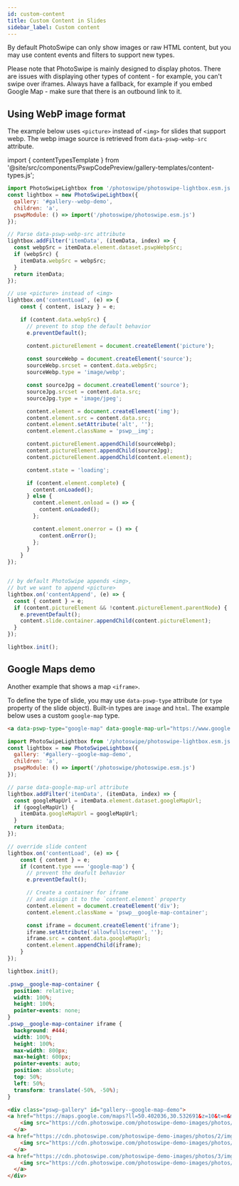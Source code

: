```yaml
---
id: custom-content
title: Custom Content in Slides
sidebar_label: Custom content
---
```


By default PhotoSwipe can only show images or raw HTML content, but you may use content events and filters to support new types.

Please note that PhotoSwipe is mainly designed to display photos. There are issues with displaying other types of content - for example, you can't swipe over iframes. Always have a fallback, for example if you embed Google Map - make sure that there is an outbound link to it.

## Using WebP image format

The example below uses `<picture>` instead of `<img>` for slides that support webp. The webp image source is retrieved from `data-pswp-webp-src` attribute.

import { contentTypesTemplate } from '@site/src/components/PswpCodePreview/gallery-templates/content-types.js';

<PswpCodePreview galleryID="webp-demo" templateFn={contentTypesTemplate} displayHTML>

```js pswpcode
import PhotoSwipeLightbox from '/photoswipe/photoswipe-lightbox.esm.js';
const lightbox = new PhotoSwipeLightbox({
  gallery: '#gallery--webp-demo',
  children: 'a',
  pswpModule: () => import('/photoswipe/photoswipe.esm.js')
});

// Parse data-pswp-webp-src attribute
lightbox.addFilter('itemData', (itemData, index) => {
  const webpSrc = itemData.element.dataset.pswpWebpSrc;
  if (webpSrc) {
    itemData.webpSrc = webpSrc;
  }
  return itemData;
});

// use <picture> instead of <img>
lightbox.on('contentLoad', (e) => {
    const { content, isLazy } = e;

    if (content.data.webpSrc) {
      // prevent to stop the default behavior
      e.preventDefault();

      content.pictureElement = document.createElement('picture');
      
      const sourceWebp = document.createElement('source');
      sourceWebp.srcset = content.data.webpSrc;
      sourceWebp.type = 'image/webp';

      const sourceJpg = document.createElement('source');
      sourceJpg.srcset = content.data.src;
      sourceJpg.type = 'image/jpeg';

      content.element = document.createElement('img');
      content.element.src = content.data.src;
      content.element.setAttribute('alt', '');
      content.element.className = 'pswp__img';

      content.pictureElement.appendChild(sourceWebp);
      content.pictureElement.appendChild(sourceJpg);
      content.pictureElement.appendChild(content.element);

      content.state = 'loading';

      if (content.element.complete) {
        content.onLoaded();
      } else {
        content.element.onload = () => {
          content.onLoaded();
        };

        content.element.onerror = () => {
          content.onError();
        };
      }
    }
});


// by default PhotoSwipe appends <img>,
// but we want to append <picture>
lightbox.on('contentAppend', (e) => {
  const { content } = e;
  if (content.pictureElement && !content.pictureElement.parentNode) {
    e.preventDefault();
    content.slide.container.appendChild(content.pictureElement);
  }
});

lightbox.init();
```

</PswpCodePreview>

## Google Maps demo

Another example that shows a map `<iframe>`. 

To define the type of slide, you may use `data-pswp-type` attribute (or `type` property of the slide object). Built-in types are `image` and `html`. The example below uses a custom `google-map` type.

```html
<a data-pswp-type="google-map" data-google-map-url="https://www.google.com/maps/embed?pb=!1m18!1m12!1m3!1d325518.68780316407!2d30.252511957059642!3d50.4016990487754!2m3!1f0!2f0!3f0!3m2!1i1024!2i768!4f13.1!3m3!1m2!1s0x40d4cf4ee15a4505%3A0x764931d2170146fe!2z0JrQuNC10LIsIDAyMDAw!5e0!3m2!1sru!2sua!4v1647422169265!5m2!1sru!2sua" href="https://maps.google.com/maps?ll=50.402036,30.532691&z=10&t=m&mapclient=embed&q=%D0%9A%D0%B8%D0%B5%D0%B2%2002000" target="_blank"><img src="https://cdn.photoswipe.com/photoswipe-demo-images/photos/map-thumb.png" alt=""></a>
```

<PswpCodePreview>

```js pswpcode
import PhotoSwipeLightbox from '/photoswipe/photoswipe-lightbox.esm.js';
const lightbox = new PhotoSwipeLightbox({
  gallery: '#gallery--google-map-demo',
  children: 'a',
  pswpModule: () => import('/photoswipe/photoswipe.esm.js')
});

// parse data-google-map-url attribute
lightbox.addFilter('itemData', (itemData, index) => {
  const googleMapUrl = itemData.element.dataset.googleMapUrl;
  if (googleMapUrl) {
    itemData.googleMapUrl = googleMapUrl;
  }
  return itemData;
});

// override slide content
lightbox.on('contentLoad', (e) => {
    const { content } = e;
    if (content.type === 'google-map') {
      // prevent the deafult behavior
      e.preventDefault();

      // Create a container for iframe
      // and assign it to the `content.element` property
      content.element = document.createElement('div');
      content.element.className = 'pswp__google-map-container';

      const iframe = document.createElement('iframe');
      iframe.setAttribute('allowfullscreen', '');
      iframe.src = content.data.googleMapUrl;
      content.element.appendChild(iframe);
    }
});

lightbox.init();
```

```css pswpcode 
.pswp__google-map-container {
  position: relative;
  width: 100%;
  height: 100%;
  pointer-events: none;
}
.pswp__google-map-container iframe {
  background: #444;
  width: 100%;
  height: 100%;
  max-width: 800px;
  max-height: 600px;
  pointer-events: auto;
  position: absolute;
  top: 50%;
  left: 50%;
  transform: translate(-50%, -50%);
}
```

```html pswpcode
<div class="pswp-gallery" id="gallery--google-map-demo">
<a href="https://maps.google.com/maps?ll=50.402036,30.532691&z=10&t=m&mapclient=embed&q=%D0%9A%D0%B8%D0%B5%D0%B2%2002000" data-google-map-url="https://www.google.com/maps/embed?pb=!1m18!1m12!1m3!1d325518.68780316407!2d30.252511957059642!3d50.4016990487754!2m3!1f0!2f0!3f0!3m2!1i1024!2i768!4f13.1!3m3!1m2!1s0x40d4cf4ee15a4505%3A0x764931d2170146fe!2z0JrQuNC10LIsIDAyMDAw!5e0!3m2!1sru!2sua!4v1647422169265!5m2!1sru!2sua" data-pswp-type="google-map" target="_blank">
    <img src="https://cdn.photoswipe.com/photoswipe-demo-images/photos/map-thumb.png" alt="">
  </a>
<a href="https://cdn.photoswipe.com/photoswipe-demo-images/photos/2/img-2500.jpg" data-pswp-width="1669" data-pswp-height="2500" target="_blank">
    <img src="https://cdn.photoswipe.com/photoswipe-demo-images/photos/2/img-200.jpg" alt="">
  </a>
<a href="https://cdn.photoswipe.com/photoswipe-demo-images/photos/3/img-2500.jpg" data-pswp-width="2500" data-pswp-height="1666" target="_blank">
    <img src="https://cdn.photoswipe.com/photoswipe-demo-images/photos/3/img-200.jpg" alt="">
  </a>
</div>
```

</PswpCodePreview>
